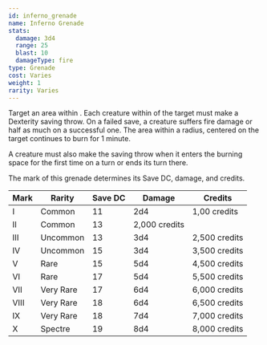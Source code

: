 ```yaml
---
id: inferno_grenade
name: Inferno Grenade
stats:
  damage: 3d4
  range: 25
  blast: 10
  damageType: fire
type: Grenade
cost: Varies
weight: 1
rarity: Varies
---
```

Target an area within <me-distance length="25" />. Each creature within <me-distance length="10" /> of the target must make a Dexterity saving throw.
On a failed save, a creature suffers fire damage or half as much on a successful one. The area within a <me-distance length="10" adj /> radius, centered on the target
continues to burn for 1 minute.

A creature must also make the saving throw when it enters the burning space for the first time on a turn or ends its turn there.

The mark of this grenade determines its Save DC, damage, and credits.

Mark|Rarity|Save DC|Damage|Credits
---|---|---|---|---
I|Common|11|2d4|1,00 credits
II|Common|13|2,000 credits
III|Uncommon|13|3d4|2,500 credits
IV|Uncommon|15|3d4|3,500 credits
V|Rare|15|5d4|4,500 credits
VI|Rare|17|5d4|5,500 credits
VII|Very Rare|17|6d4|6,000 credits
VIII|Very Rare|18|6d4|6,500 credits
IX|Very Rare|18|7d4|7,000 credits
X|Spectre|19|8d4|8,000 credits
